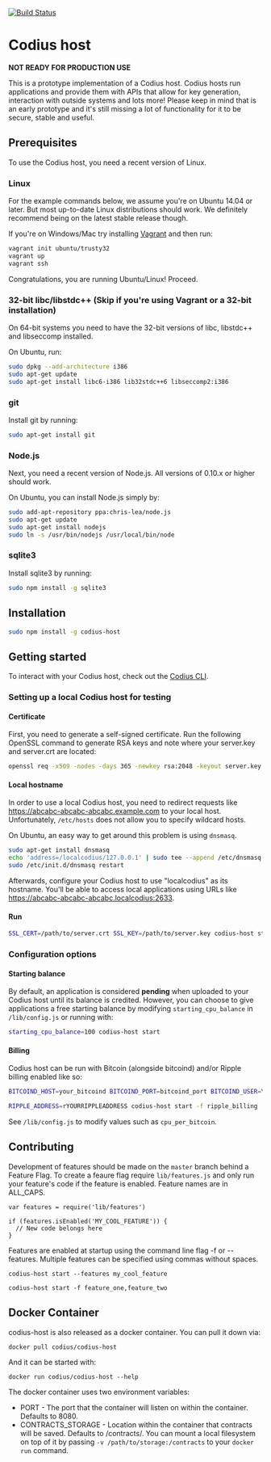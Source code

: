[![Build Status](https://travis-ci.org/codius/codius-host.svg?branch=master)](https://travis-ci.org/codius/codius-host)
# Codius host

**NOT READY FOR PRODUCTION USE**

This is a prototype implementation of a Codius host. Codius hosts run applications and provide them with APIs that allow for key generation, interaction with outside systems and lots more! Please keep in mind that is an early prototype and it's still missing a lot of functionality for it to be secure, stable and useful.

## Prerequisites

To use the Codius host, you need a recent version of Linux.

### Linux

For the example commands below, we assume you're on Ubuntu 14.04 or later. But most up-to-date Linux distributions should work. We definitely recommend being on the latest stable release though.

If you're on Windows/Mac try installing [Vagrant](https://docs.vagrantup.com/v2/installation/index.html) and then run:

```sh
vagrant init ubuntu/trusty32
vagrant up
vagrant ssh
```

Congratulations, you are running Ubuntu/Linux! Proceed.

### 32-bit libc/libstdc++ (Skip if you're using Vagrant or a 32-bit installation)

On 64-bit systems you need to have the 32-bit versions of libc, libstdc++ and libseccomp installed.

On Ubuntu, run:

``` sh
sudo dpkg --add-architecture i386
sudo apt-get update
sudo apt-get install libc6-i386 lib32stdc++6 libseccomp2:i386
```

### git

Install git by running:

``` sh
sudo apt-get install git
```

### Node.js

Next, you need a recent version of Node.js. All versions of 0.10.x or higher should work.

On Ubuntu, you can install Node.js simply by:

```sh
sudo add-apt-repository ppa:chris-lea/node.js
sudo apt-get update
sudo apt-get install nodejs
sudo ln -s /usr/bin/nodejs /usr/local/bin/node
```

### sqlite3

Install sqlite3 by running:

``` sh
sudo npm install -g sqlite3
```

## Installation

``` sh
sudo npm install -g codius-host
```

## Getting started

To interact with your Codius host, check out the [Codius CLI](https://www.npmjs.com/package/codius).

### Setting up a local Codius host for testing

#### Certificate

First, you need to generate a self-signed certificate. Run the following OpenSSL command to generate RSA keys and note where your server.key and server.crt are located:

``` sh
openssl req -x509 -nodes -days 365 -newkey rsa:2048 -keyout server.key -out server.crt
```

#### Local hostname

In order to use a local Codius host, you need to redirect requests like https://abcabc-abcabc-abcabc.example.com to your local host. Unfortunately, `/etc/hosts` does not allow you to specify wildcard hosts.

On Ubuntu, an easy way to get around this problem is using `dnsmasq`.

``` sh
sudo apt-get install dnsmasq
echo 'address=/localcodius/127.0.0.1' | sudo tee --append /etc/dnsmasq.conf
sudo /etc/init.d/dnsmasq restart
```

Afterwards, configure your Codius host to use "localcodius" as its hostname. You'll be able to access local applications using URLs like https://abcabc-abcabc-abcabc.localcodius:2633.

#### Run

``` sh
SSL_CERT=/path/to/server.crt SSL_KEY=/path/to/server.key codius-host start
```

### Configuration options

#### Starting balance

By default, an application is considered **pending** when uploaded to your Codius host until its balance is credited. However, you can choose to give applications a free starting balance by modifying `starting_cpu_balance` in `/lib/config.js` or running with:

``` sh
starting_cpu_balance=100 codius-host start
```

#### Billing

Codius host can be run with Bitcoin (alongside bitcoind) and/or Ripple billing enabled like so:

``` sh
BITCOIND_HOST=your_bitcoind BITCOIND_PORT=bitcoind_port BITCOIND_USER=Your_Username BITCOIND_PASS=Your_Password codius-host start -f bitcoin_billing
```

``` sh
RIPPLE_ADDRESS=rYOURRIPPLEADDRESS codius-host start -f ripple_billing
```

See `/lib/config.js` to modify values such as `cpu_per_bitcoin`.

## Contributing

Development of features should be made on the `master` branch behind a Feature Flag. To create a feaure flag require `lib/features.js` and only run your feature's code if the feature is enabled. Feature names are in ALL_CAPS.

````
var features = require('lib/features')

if (features.isEnabled('MY_COOL_FEATURE')) {
  // New code belongs here
}
````

Features are enabled at startup using the command line flag -f or --features. Multiple features can be specified using commas without spaces.

````
codius-host start --features my_cool_feature

codius-host start -f feature_one,feature_two
````

## Docker Container

codius-host is also released as a docker container. You can pull it down via:

```
docker pull codius/codius-host
```

And it can be started with:

```
docker run codius/codius-host --help
```

The docker container uses two environment variables:

* PORT - The port that the container will listen on within the container. Defaults to 8080.
* CONTRACTS_STORAGE - Location within the container that contracts will be
  saved. Defaults to /contracts/. You can mount a local filesystem on top of it
  by passing ```-v /path/to/storage:/contracts``` to your ```docker run``` command.
